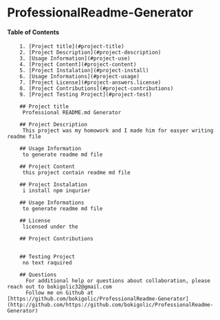 # ProfessionalReadme-Generator

#### Table of Contents
        1. [Project title](#project-title)
        2. [Project Description](#project-description)
        3. [Usage Information](#project-use)
        4. [Project Content](#project-content)
        5. [Project Instalation](#project-install)
        6. [Usage Informations](#project-usage)
        7. [Project License](#project-answers.license)
        8. [Project Contributions](#project-contributions)
        9. [Project Testing Project](#project-test)
        
        ## Project title
         Professional README.md Generator

        ## Project Description
         This project was my homowork and I made him for easyer writing readme file

        ## Usage Information
         to generate readme md file

        ## Project Content
         this project contain readme md file

        ## Project Instalation
         i install npm inqurier

        ## Usage Informations
         to generate readme md file

        ## License
         licensed under the 

        ## Project Contributions
         

        ## Testing Project
         no text raquired

        ## Questions
          For additional help or questions about collaboration, please reach out to bokigolic32@gmail.com
          Follow me on Github at [https://github.com/bokigolic/ProfessionalReadme-Generator](http://github.com/https://github.com/bokigolic/ProfessionalReadme-Generator)

